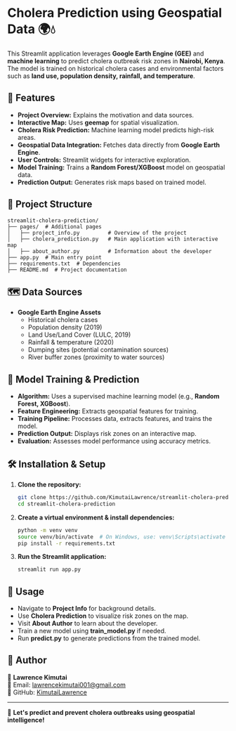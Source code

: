 # Cholera Prediction using Geospatial Data 🌍💧

This Streamlit application leverages **Google Earth Engine (GEE)** and **machine learning** to predict cholera outbreak risk zones in **Nairobi, Kenya**. The model is trained on historical cholera cases and environmental factors such as **land use, population density, rainfall, and temperature**.

## 🌟 Features

- **Project Overview:** Explains the motivation and data sources.
- **Interactive Map:** Uses **geemap** for spatial visualization.
- **Cholera Risk Prediction:** Machine learning model predicts high-risk areas.
- **Geospatial Data Integration:** Fetches data directly from **Google Earth Engine**.
- **User Controls:** Streamlit widgets for interactive exploration.
- **Model Training:** Trains a **Random Forest/XGBoost** model on geospatial data.
- **Prediction Output:** Generates risk maps based on trained model.

## 📂 Project Structure

```
streamlit-cholera-prediction/
├── pages/  # Additional pages
│   ├── project_info.py         # Overview of the project
│   ├── cholera_prediction.py   # Main application with interactive map
│   ├── about_author.py         # Information about the developer
├── app.py  # Main entry point
├── requirements.txt  # Dependencies
├── README.md  # Project documentation
```

## 🗺️ Data Sources

- **Google Earth Engine Assets**
  - Historical cholera cases
  - Population density (2019)
  - Land Use/Land Cover (LULC, 2019)
  - Rainfall & temperature (2020)
  - Dumping sites (potential contamination sources)
  - River buffer zones (proximity to water sources)

## 🔬 Model Training & Prediction

- **Algorithm:** Uses a supervised machine learning model (e.g., **Random Forest, XGBoost**).
- **Feature Engineering:** Extracts geospatial features for training.
- **Training Pipeline:** Processes data, extracts features, and trains the model.
- **Prediction Output:** Displays risk zones on an interactive map.
- **Evaluation:** Assesses model performance using accuracy metrics.

## 🛠️ Installation & Setup

1. **Clone the repository:**
   ```sh
   git clone https://github.com/KimutaiLawrence/streamlit-cholera-prediction.git
   cd streamlit-cholera-prediction
   ```

2. **Create a virtual environment & install dependencies:**
   ```sh
   python -m venv venv
   source venv/bin/activate  # On Windows, use: venv\Scripts\activate
   pip install -r requirements.txt
   ```

3. **Run the Streamlit application:**
   ```sh
   streamlit run app.py
   ```

## 📖 Usage

- Navigate to **Project Info** for background details.
- Use **Cholera Prediction** to visualize risk zones on the map.
- Visit **About Author** to learn about the developer.
- Train a new model using **train_model.py** if needed.
- Run **predict.py** to generate predictions from the trained model.

## 📝 Author

👤 **Lawrence Kimutai**  
📧 Email: [lawrencekimutai001@gmail.com](mailto:lawrencekimutai001@gmail.com)  
🔗 GitHub: [KimutaiLawrence](https://github.com/KimutaiLawrence)

---

🚀 **Let's predict and prevent cholera outbreaks using geospatial intelligence!**  

